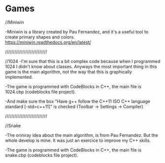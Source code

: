 # Games

//Miniwin

-Miniwin is a library created by Pau Fernandez, and it's a useful tool to create primary shapes and colors.
https://miniwin.readthedocs.org/en/latest/

///////////////////////////

//1024
-I'm sure that this is a bit complex code because when I programmed 1024 I didn't know about classes. Anyways the most important thing in this game is the main algorithm, not the way that this is graphically implemented.

-The game is programmed with CodeBlocks in C++, the main file is 1024.cbp (codeblocks file project).

-And make sure the box "Have g++ follow the C++11 ISO C++ language standard [-std=c++11]" is checked (Toolbar -> Settings -> Compiler)


///////////////////////////

//Snake

-The oriniray idea about the main algorithm, is from Pau Fernandez. But the whole develop is mine. It was just an exercice to improve my C++ skills.

-The game is programmed with CodeBlocks in C++, the main file is snake.cbp (codeblocks file project).


